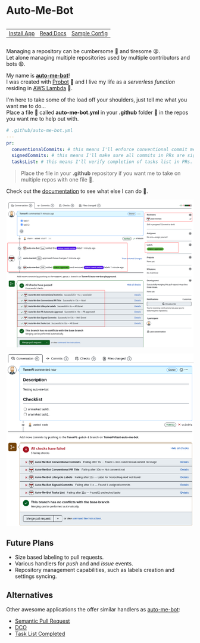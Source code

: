 <!-- markdownlint-disable MD033 -->
# <b>Auto-Me-Bot</b>

<p align="left">
  <table align="left">
    <td align="left"><a href=https://github.com/apps/auto-me-bot target="blank">Install App</a></td>
    <td align="left"><a href="https://auto-me-bot.tomfi.info/" target="blank">Read Docs</a></td>
    <td align="left"><a href="https://github.com/TomerFi/auto-me-bot/blob/main/.github/auto-me-bot.yml" target="blank">Sample Config</a></td>
  </table>
</p></br></br></br>

Managing a repository can be cumbersome :construction_worker: and tiresome :tired_face:.</br>
Let alone managing multiple repositories used by multiple contributors and bots :anguished:.</br>

My name is [**auto-me-bot**][1]!</br>
I was created with [Probot][2] :robot: and I live my life
as a _serverless function_ residing in [AWS Lambda][3] :floppy_disk:.</br>

I'm here to take some of the load off your shoulders, just tell me what you want me to do...</br>
Place a file :memo: called **auto-me-bot.yml** in your **.github** folder :file_folder: in the repos you want me to help out with.</br>

```yaml
# .github/auto-me-bot.yml
---
pr:
  conventionalCommits: # this means I'll enforce conventional commit messages in PRs.
  signedCommits: # this means I'll make sure all commits in PRs are signed with the 'Signed-off-by' trailer.
  tasksList: # this means I'll verify completion of tasks list in PRs.
```

> Place the file in your **.github** repository if you want me to take on multiple repos with one file :muscle:.

Check out the [documentation][0] to see what else I can do :call_me_hand:.

[![all-handlers-success]][0]

[![all-handlers-fail]][0]

## Future Plans

- Size based labeling to pull requests.
- Various handlers for _push_ and and _issue_ events.
- Repository management capabilities, such as labels creation and settings syncing.

## Alternatives

Other awesome applications the offer similar handlers as [auto-me-bot][1]:

- [Semantic Pull Request][semantic-pull-request]
- [DCO][dco]
- [Task List Completed][task-list-completed]

<!-- REAL LINKS -->
[0]: https://auto-me-bot.tomfi.info/
[1]: https://github.com/apps/auto-me-bot
[2]: https://probot.github.io/
[3]: https://aws.amazon.com/lambda/
<!-- IMAGE LINKS -->
[all-handlers-fail]: https://raw.githubusercontent.com/TomerFi/auto-me-bot/main/docs/img/all-handlers-fail.png
[all-handlers-success]: https://raw.githubusercontent.com/TomerFi/auto-me-bot/main/docs/img/all-handlers-success.png
<!-- ALTERNATIVES LINKS -->
[dco]: https://github.com/apps/dco
[semantic-pull-request]: https://github.com/apps/semantic-pull-requests
[task-list-completed]: https://github.com/marketplace/task-list-completed
